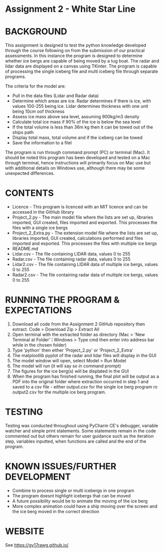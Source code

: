 # Assignment 2 - White Star Line

# BACKGROUND

This assignment is designed to test the python knowledge developed through the course following on from the submission of our practical assessments. In this instance the program is designed to determine whether ice bergs are capable of being moved by a tug boat. The radar and lidar data are displayed on a canvas using TKinter. The program is capable of processing the single iceberg file and multi iceberg file through separate programs.

The criteria for the model are:

- Pull in the data files (Lidar and Radar data)
- Determine which areas are ice. Radar determines if there is ice, with values 100-255 being ice. Lidar determines thickness with one unit being 10cm oof thickness
- Assess ice mass above sea level, assuming 900kg/m3 density
- Calculate total ice mass if 90% of the ice is below the sea level
- If the total volume is less than 36m kg then it can be towed out of the ships path
- Display total mass, total volume and if the iceberg can be towed
- Save the information to a filel

The program is run through command prompt (PC) or terminal (Mac). It should be noted this program has been developed and tested on a Mac through terminal, hence instructions will primarily focus on Mac use but with additional details on Windows use, although there may be some unexpected differences.

# CONTENTS

- Licence - This program is licenced with an MIT licence and can be accessed in the GitHub library
- Project_2.py - The main model file where the lists are set up, libraries imported, GUI created, files imported and exported. This processes the files with a single ice bergs
- Project_2_Extra.py - The extension model file where the lists are set up, libraries imported, GUI created, calculations performed and files imported and exported. This processes the files with multiple ice bergs
- README.md
- Lidar.csv - The file containing LIDAR data, values 0 to 255
- Radar.csv - The file containing radar data, values 0 to 255
- Lidar2.csv - The file containing LIDAR data of multiple ice bergs, values 0 to 255
- Radar2.csv - The file containing radar data of multiple ice bergs, values 0 to 255

# RUNNING THE PROGRAM & EXPECTATIONS

1) Download all code from the Assignment 2 GitHub repository then extract. Code > Download Zip > Extract All
2) Open terminal with the extracted folder as directory (Mac > 'New Terminal at Folder' ¦ Windows > Type cmd then enter into address bar while in the chosen folder)
3) Type 'python' then either 'Project_2.py' or 'Project_2_Extra'
4) The matplootlib pyplot of the radar and lidar files will display in the GUI
5) The model window will open, select Model > Run Model
6) The model will run (it will say so in command prompt)
7) The figures for the ice berg(s) will be displated in the GUI
8) When the program has finished running, the final plot will be output as a PDF into the original folder where extraction occurred in step 1 and saved to a csv file - either output.csv for the single ice berg program ro output2.csv for the multiple ice berg program.

# TESTING

Testing was conducted throughout using PyCharm CE's debugger, variable watcher and simple print statements. Some statements remain in the code commented out but others remain for user guidance such as the iteration step, variables inputted, when functions are called and the end of the program.

# KNOWN ISSUES/FURTHER DEVELOPMENT

- Combine to process single or multi icebergs in one program
- The program doesnt highlight icebergs that can be moved
- A future possibility would be to animate the moving of the ice berg
- More complex animation could have a ship moving over the screen and the ice berg moved in the correct direction

# WEBSITE

See https://gy17rawg.github.io/
